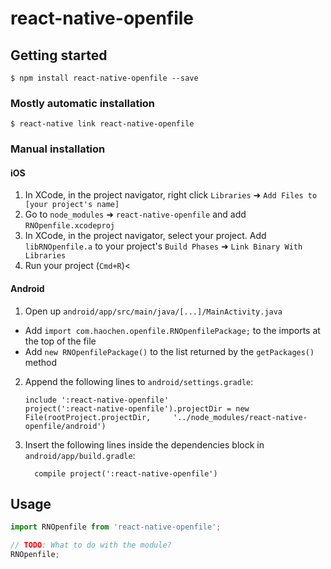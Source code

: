 
# react-native-openfile

## Getting started

`$ npm install react-native-openfile --save`

### Mostly automatic installation

`$ react-native link react-native-openfile`

### Manual installation


#### iOS

1. In XCode, in the project navigator, right click `Libraries` ➜ `Add Files to [your project's name]`
2. Go to `node_modules` ➜ `react-native-openfile` and add `RNOpenfile.xcodeproj`
3. In XCode, in the project navigator, select your project. Add `libRNOpenfile.a` to your project's `Build Phases` ➜ `Link Binary With Libraries`
4. Run your project (`Cmd+R`)<

#### Android

1. Open up `android/app/src/main/java/[...]/MainActivity.java`
  - Add `import com.haochen.openfile.RNOpenfilePackage;` to the imports at the top of the file
  - Add `new RNOpenfilePackage()` to the list returned by the `getPackages()` method
2. Append the following lines to `android/settings.gradle`:
  	```
  	include ':react-native-openfile'
  	project(':react-native-openfile').projectDir = new File(rootProject.projectDir, 	'../node_modules/react-native-openfile/android')
  	```
3. Insert the following lines inside the dependencies block in `android/app/build.gradle`:
  	```
      compile project(':react-native-openfile')
  	```


## Usage
```javascript
import RNOpenfile from 'react-native-openfile';

// TODO: What to do with the module?
RNOpenfile;
```
  